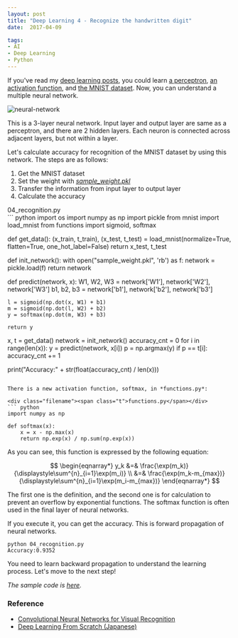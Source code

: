 ```yaml
---
layout: post
title: "Deep Learning 4 - Recognize the handwritten digit"
date:  2017-04-09

tags:
- AI
- Deep Learning
- Python
---
```


If you've read my [deep learning posts]({{site.github.url}}/tags#Deep%20Learning), you could learn [a perceptron]({{site.github.url}}/2017/01/21/perceptron.html), [an activation function]({{site.github.url}}/2017/02/12/activation.html), and [the MNIST dataset]({{site.github.url}}/2017/03/05/mnist.html). Now, you can understand a multiple neural network.

![neural-network]({{site.github.url}}/images/posts/neural-network.png)

This is a 3-layer neural network. Input layer and output layer are same as a perceptron, and there are 2 hidden layers. Each neuron is connected across adjacent layers, but not within a layer.

Let's calculate accuracy for recognition of the MNIST dataset by using this network. The steps are as follows:

1. Get the MNIST dataset
1. Set the weight with [*sample_weight.pkl*](https://github.com/schwalbe10/ThinkageDeepLearning)
1. Transfer the information from input layer to output layer
1. Calculate the accuracy


<div class="filename"><span class="t">04_recognition.py</span></div>
``` python
import os
import numpy as np
import pickle
from mnist import load_mnist
from functions import sigmoid, softmax


def get_data():
    (x_train, t_train), (x_test, t_test) = load_mnist(normalize=True, flatten=True, one_hot_label=False)
    return x_test, t_test

def init_network():
    with open("sample_weight.pkl", 'rb') as f:
        network = pickle.load(f)
    return network

def predict(network, x):
    W1, W2, W3 = network['W1'], network['W2'], network['W3']
    b1, b2, b3 = network['b1'], network['b2'], network['b3']

    l = sigmoid(np.dot(x, W1) + b1)
    m = sigmoid(np.dot(l, W2) + b2)
    y = softmax(np.dot(m, W3) + b3)

    return y


x, t = get_data()
network = init_network()
accuracy_cnt = 0
for i in range(len(x)):
    y = predict(network, x[i])
    p = np.argmax(y)
    if p == t[i]:
        accuracy_cnt += 1

print("Accuracy:" + str(float(accuracy_cnt) / len(x)))
```

There is a new activation function, softmax, in *functions.py*:

<div class="filename"><span class="t">functions.py</span></div>
``` python
import numpy as np

def softmax(x):
    x = x - np.max(x)
    return np.exp(x) / np.sum(np.exp(x))
```

As you can see, this function is expressed by the following equation:

$$
\begin{eqnarray*}
    y_k &=& \frac{\exp(m_k)}{\displaystyle\sum^{n}_{i=1}\exp(m_i)} \\
        &=& \frac{\exp(m_k-m_{max})}{\displaystyle\sum^{n}_{i=1}\exp(m_i-m_{max})}
\end{eqnarray*}
$$

The first one is the definition, and the second one is for calculation to prevent an overflow by exponential functions. The softmax function is often used in the final layer of neural networks.

If you execute it, you can get the accuracy. This is forward propagation of neural networks.
```
python 04_recognition.py
Accuracy:0.9352
```

 You need to learn backward propagation to understand the learning process. Let's move to the next step!

*The sample code is [here](https://github.com/schwalbe10/ThinkageDeepLearning).*

### Reference

<div class="list">
  <ul>
    <li><a href="http://cs231n.github.io/neural-networks-1/">Convolutional Neural Networks for Visual Recognition</a></li>
    <li><a href="https://www.amazon.co.jp/gp/product/4873117585/ref=as_li_tf_tl?ie=UTF8&camp=247&creative=1211&creativeASIN=4873117585&linkCode=as2&tag=schwalbe0d-22">Deep Learning From Scratch (Japanese)</a></li>
  </ul>
</div>
